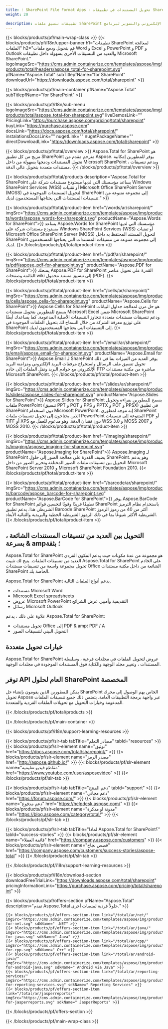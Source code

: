 ```yaml
---
title: ؛ SharePoint File Format Apps - تحويل المستندات في تطبيقات SharePoint 
weight: 20

description: تطبيقات تنسيق ملفات SharePoint لتحويل ودمج تنسيقات مستندات البريد الإلكتروني والتصوير لبرنامج Word Excel PDF PowerPoint في Microsoft SharePoint
---
```


{{< blocks/products/pf/main-wrap-class >}}
{{< blocks/products/pf/i18n/upper-banner h1="تطبيقات SharePoint لمعالجة الملفات" h2="قم بتحويل ودمج ملفات Word و Excel و PowerPoint و PDF و Outlook والعديد من التنسيقات الأخرى بسهولة داخل تطبيقات Microsoft SharePoint." logoImageSrc="https://cms.admin.containerize.com/templates/aspose/img/products/total/headers/aspose_total-for-sharepoint.svg" pfName="Aspose.Total" subTitlepfName="for SharePoint" downloadUrl="https://downloads.aspose.com/total/sharepoint" >}}

{{< blocks/products/pf/main-container pfName="Aspose.Total" subTitlepfName="for SharePoint" >}}

{{< blocks/products/pf/i18n/sub-menu logoImageSrc="https://cms.admin.containerize.com/templates/aspose/img/products/total/aspose_total-for-sharepoint.svg" liveDemosLink="" PricingLink="https://purchase.aspose.com/pricing/total/sharepoint" buyLink="https://purchase.aspose.com" docsLink="https://docs.aspose.com/total/sharepoint/" instalationsDocsLink="" nugetLink="" nugetPackageName="" directDownloadLink="https://downloads.aspose.com/total/sharepoint" >}}

{{< blocks/products/pf/total/overview >}}
Aspose.Total for SharePoint هو مزيج من كل تطبيق SharePoint مترجم مقدم من Aspose. يوفر للمطورين إمكانية تحويل المستندات ودمجها بسهولة من داخل Microsoft SharePoint ، ويدعم تنسيقات مستندات متعددة بتحويل عالي الدقة.
{{< /blocks/products/pf/total/overview >}}

{{< blocks/products/pf/total/products description="Aspose.Total for SharePoint يساعد مؤسستك التي لديها مستودع مستندات شركة على Windows SharePoint Services (WSS) أو تقنيات Microsoft Office SharePoint Server (MOSS) لتحويل المستندات الموجودة في SharePoint إلى مجموعة متنوعة من تنسيقات المستندات التي يحتاجها المستخدمون لديك." >}}

{{< blocks/products/pf/total/product-item href="/words/ar/sharepoint/" imgSrc="https://cms.admin.containerize.com/templates/aspose/img/products/words/aspose_words-for-sharepoint.svg" productName="Aspose.Words for SharePoint">}}
يساعد Aspose.Words for SharePoint مؤسستك التي لديها مستودع مستندات شركة على Windows SharePoint Services (WSS) أو تقنيات Microsoft Office SharePoint Server (MOSS) لتحويل المستند المحتفظ به داخل SharePoint إلى مجموعة متنوعة من تنسيقات المستندات التي يحتاجها المستخدمون لديك.
{{< /blocks/products/pf/total/product-item >}}

{{< blocks/products/pf/total/product-item href="/pdf/ar/sharepoint/" imgSrc="https://cms.admin.containerize.com/templates/aspose/img/products/pdf/aspose_pdf-for-sharepoint.svg" productName="Aspose.PDF for SharePoint">}}
يمنحك Aspose.PDF for SharePoint القدرة على تحويل عناصر القائمة وصفحات wiki إلى تنسيق مستند محمول (PDF).
{{< /blocks/products/pf/total/product-item >}}

{{< blocks/products/pf/total/product-item href="/cells/ar/sharepoint/" imgSrc="https://cms.admin.containerize.com/templates/aspose/img/products/cells/aspose_cells-for-sharepoint.svg" productName="Aspose.Cells for SharePoint">}}
Aspose.Cells for SharePoint هو حل مرن لمعالجة جداول البيانات يسمح للمطورين بتحويل مستندات Microsoft Excel ضمن Microsoft SharePoint ودعم تنسيقات مستندات متعددة تتجاوز التنسيقات الأصلية المدعومة. كما يساعدك أيضًا على توزيع معرفة الشركة من خلال السماح لك بتحويل الملفات الموجودة في SharePoint إلى التنسيقات التي يحتاجها المستخدمون لديك.
{{< /blocks/products/pf/total/product-item >}}

{{< blocks/products/pf/total/product-item href="/email/ar/sharepoint/" imgSrc="https://cms.admin.containerize.com/templates/aspose/img/products/email/aspose_email-for-sharepoint.svg" productName="Aspose.Email for SharePoint">}}
Aspose.Email لـ SharePoint يوفر العديد من الميزات بما في ذلك تحويل تنسيق ملف الرسائل واستخراج مرفقات البريد الإلكتروني ومزامنة البريد الإلكتروني مع خوادم البريد ونقل الملفات إلى خادم FTP مباشرة من مكتبة مستندات Microsoft SharePoint.
{{< /blocks/products/pf/total/product-item >}}

{{< blocks/products/pf/total/product-item href="/slides/ar/sharepoint/" imgSrc="https://cms.admin.containerize.com/templates/aspose/img/products/slides/aspose_slides-for-sharepoint.svg" productName="Aspose.Slides for SharePoint">}}
Aspose.Slides for SharePoint يسمح للمطورين بقراءة وتحويل ملفات PowerPoint (تنسيق PPT و POT و PPS و PPTX و POT و PPSX) في تطبيق SharePoint دون استخدام Microsoft PowerPoint. إنه موجه لمطوري SharePoint الذين يحتاجون إلى تحويل تنسيقات ملفات PowerPoint المتنوعة إلى تنسيقات PDF أو TIFF أو XPS دون فقدان الدقة. وهو مدعوم للعمل مع WSS 3.0 و MOSS 2007 و MOSS 2010.
{{< /blocks/products/pf/total/product-item >}}

{{< blocks/products/pf/total/product-item href="/imaging/sharepoint/" imgSrc="https://cms.admin.containerize.com/templates/aspose/img/products/imaging/aspose_imaging-for-sharepoint.svg" productName="Aspose.Imaging for SharePoint">}}
Aspose.Imaging لـ SharePoint يضيف القدرة على معالجة الصور إلى حلول SharePoint. وهو يدعم التحويل بين تنسيقات ملفات الصور المختلفة وتحرير الصور من داخل Microsoft SharePoint Server 2010 و Microsoft SharePoint Foundation 2010.
{{< /blocks/products/pf/total/product-item >}}

{{< blocks/products/pf/total/product-item href="/barcode/ar/sharepoint/" imgSrc="https://cms.admin.containerize.com/templates/aspose/img/products/barcode/aspose_barcode-for-sharepoint.svg" productName="Aspose.BarCode for SharePoint">}}
يوفر Aspose.BarCode for SharePoint تطبيقًا فريدًا وقويًا لتحسين قوائم SharePoint باستخدام نظام الترميز الشريطي هذا. يدعم تطبيق Barcode SharePoint أكثر من 40 من رموز الرموز الشريطية الأكثر شيوعًا بما في ذلك الرموز الشريطية الخطية والبريدية والثنائية الأبعاد.
{{< /blocks/products/pf/total/product-item >}}

<!--<p></p>-->
<div class="col-lg-12">
 <h2 class="h2title">
  <a class="anchor" id="features" name="features">
  </a>
  التحويل بين العديد من تنسيقات المستندات الشائعة ، بسرعة & amp؛ بثقة
 </h2>
 <p>
  Aspose.Total for SharePoint هو مجموعة من عدة مكونات حيث يدعم المكون الفردي العديد من تنسيقات الملفات. يتيح لك تثبيت Aspose.Total for SharePoint على الخادم تحويل مجموعة واسعة من تنسيقات مستندات Office الشائعة من داخل مكتبة مستندات SharePoint الخاصة بك.
 </p>
 <p>
  Aspose.Total for SharePoint يدعم أنواع الملفات التالية.
 </p>
 <ul class="unstyled">
  <li>
   مستندات Microsoft Word
  </li>
  <li>
   Microsoft Excel spreadsheets
  </li>
  <li>
   عروض Microsoft PowerPoint التقديمية وأمبير. عرض الشرائح
  </li>
  <li>
   رسائل Microsoft Outlook
  </li>
 </ul>
 <p>
  علاوة على ذلك ، يدعم Aspose.Total for SharePoint:
 </p>
 <ul class="unstyled">
  <li>
   تحويل مستندات Office إلى PDF & amp؛ PDF / A
  </li>
  <li>
   التحويل البيني لتنسيقات الصور
  </li>
 </ul>
</div>
<div class="col-lg-12">
 <h2 class="h2title">
  خيارات تحويل متعددة
 </h2>
 <p>
  Aspose.Total for SharePoint عروض لتحويل الملفات في مجلدات فرعية ، وسلسلة المستندات ، وتغيير مجلد الوجهة والكتابة فوق المستندات الموجودة في مجلدات الوجهة.
 </p>
</div>
<div class="col-lg-12">
 <h2 class="h2title">
  توفر API العام لحلول SharePoint المخصصة
 </h2>
 <p>
  يمكن للمطورين الذين يقومون بإنشاء حل SharePoint الخاص بهم الوصول إلى محرك تحويل Aspose عبر واجهة برمجة التطبيقات العامة. يتضمن ذلك جميع تنسيقات الملفات المدعومة وخيارات التحويل مع تحويلات الملفات الفردية والمتعددة.
 </p>
</div>
<!--Feature-section Start-->
<!--Feature-section End-->

{{< /blocks/products/pf/total/products >}}

{{< /blocks/products/pf/main-container >}}


{{< blocks/products/pf/i18n/support-learning-resources >}}

{{< blocks/products/pf/slr-tab tabTitle="مصادر التعلم" tabId="resources" >}}
{{< blocks/products/pf/slr-element name="توثيق" href="https://docs.aspose.com/total/sharepoint/" >}} 
{{< blocks/products/pf/slr-element name="مصدر الرمز" href="http://aspose.github.io/" >}} 
{{< blocks/products/pf/slr-element name="مقاطع فيديو تعليمية" href="https://www.youtube.com/user/asposevideo" >}} 
{{< /blocks/products/pf/slr-tab >}}

{{< blocks/products/pf/slr-tab tabTitle="دعم المنتج" tabId="support" >}}
{{< blocks/products/pf/slr-element name="دعم مجاني" href="https://forum.aspose.com/" >}} 
{{< blocks/products/pf/slr-element name="دعم مدفوع" href="https://helpdesk.aspose.com/" >}} 
{{< blocks/products/pf/slr-element name="مدونة او مذكرة" href="https://blog.aspose.com/category/total/" >}} 
{{< /blocks/products/pf/slr-tab >}}

{{< blocks/products/pf/slr-tab tabTitle="لماذا Aspose.Total for SharePoint؟" tabId="success-stories" >}}
{{< blocks/products/pf/slr-element name="قائمة العملاء" href="https://company.aspose.com/customers" >}} 
{{< blocks/products/pf/slr-element name="قصص نجاح" href="https://company.aspose.com/customers/success-stories/aspose-total" >}} 
{{< /blocks/products/pf/slr-tab >}}

{{< /blocks/products/pf/i18n/support-learning-resources >}}

{{< blocks/products/pf/i18n/download-section downloadFreeTrialLink="https://downloads.aspose.com/total/sharepoint" pricingInformationLink="https://purchase.aspose.com/pricing/total/sharepoint" >}}

{{< blocks/products/pf/offers-section pfName="Aspose.Total" description="تقدم Aspose.Total حلولاً فردية لمنصات أخرى." >}}

    {{< blocks/products/pf/offers-section-item link="/total/ar/net/" imgSrc="https://cms.admin.containerize.com/templates/aspose/img/products/total/aspose_total-for-net.svg" sdkName=" .NET" >}}
    {{< blocks/products/pf/offers-section-item link="/total/ar/java/" imgSrc="https://cms.admin.containerize.com/templates/aspose/img/products/total/aspose_total-for-java.svg" sdkName=" Java" >}}
    {{< blocks/products/pf/offers-section-item link="/total/ar/cpp/" imgSrc="https://cms.admin.containerize.com/templates/aspose/img/products/total/aspose_total-for-cpp.svg" sdkName=" C++" >}}
    {{< blocks/products/pf/offers-section-item link="/total/ar/android-java/" imgSrc="https://cms.admin.containerize.com/templates/aspose/img/products/total/aspose_total-for-android-java.svg" sdkName=" Android via Java" >}}
    {{< blocks/products/pf/offers-section-item link="/total/ar/reporting-services/" imgSrc="https://cms.admin.containerize.com/templates/aspose/img/products/total/aspose_total-for-reporting-services.svg" sdkName=" Reporting Services" >}}
    {{< blocks/products/pf/offers-section-item link="/total/ar/jasperreports/" imgSrc="https://cms.admin.containerize.com/templates/aspose/img/products/total/aspose_total-for-jasperreports.svg" sdkName=" JasperReports" >}}
{{< /blocks/products/pf/offers-section >}}

{{< /blocks/products/pf/main-wrap-class >}}